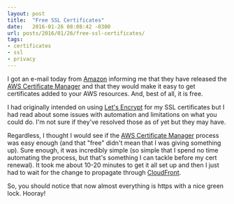 ```yaml
---
layout: post
title:  "Free SSL Certificates"
date:   2016-01-26 08:08:42 -0300
url: posts/2016/01/26/free-ssl-certificates/
tags:
- certificates
- ssl
- privacy
---
```

I got an e-mail today from [Amazon][amazon] informing me that they have released the [AWS Certificate Manager][aws-cert-manager]
and that they would make it easy to get certificates added to your AWS resources. And, best of all, it is free. 

I had originally intended on using [Let's Encrypt][letsencrypt] for my SSL certificates but I had read about some issues 
with automation and limitations on what you could do. I'm not sure if they've resolved those as of yet but they may have.
<!--more-->
Regardless, I thought I would see if the [AWS Certificate Manager][aws-cert-manager] process was easy enough (and that 
"free" didn't mean that I was giving something up). Sure enough, it was incredibly simple (so simple that I spend no time
automating the process, but that's something I can tackle before my cert renewal). It took me about 10-20 minutes to get
it all set up and then I just had to wait for the change to propagate through [CloudFront][cloudfront].

So, you should notice that now almost everything is https with a nice green lock. Hooray!

[amazon]: https://www.amazon.com
[aws-cert-manager]: http://aws.amazon.com/certificate-manager/
[letsencrypt]: https://letsencrypt.org/
[cloudfront]: https://aws.amazon.com/cloudfront/
